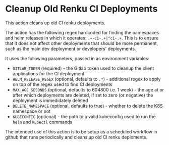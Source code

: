 # Cleanup Old Renku CI Deployments

This action cleans up old CI renku deployments.

The action has the following regex hardcoded for finding the namespaces and helm releases in which it operates:
`.+-ci-.+|^ci-.+`. This is to ensure that it does not affect other deployments that should be more permanent, such
as the main dev deployment or developers' deployments.

It uses the following parameters, passed in as environment variables:
- `GITLAB_TOKEN` (required) - the Gitlab token used to cleanup the client applications for the CI deployment
- `HELM_RELEASE_REGEX` (optional, defaults to `.*`) - additional regex to apply on top of the regex used to find CI deployments
- `MAX_AGE_SECONDS` (optional, defaults to 604800 i.e. 1 week) - the age at or after which deployments are deleted, if set to zero (or negative) the deployment is immedidately deleted
- `DELETE_NAMESPACE` (optional, defaults to true) - whether to delete the K8S namespace or not
- `KUBECONFIG` (optional) - the path to a valid kubeconfig used to run the `helm` and `kubectl` commands

The intended use of this action is to be setup as a scheduled workflow in github
that runs periodically and cleans up old CI renku deploments.

